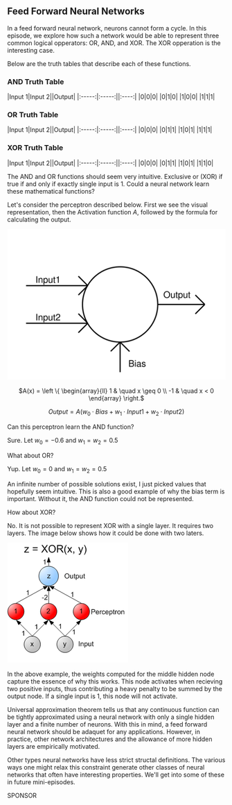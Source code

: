 ## Feed Forward Neural Networks

In a feed forward neural network, neurons cannot form a cycle.  In this episode, we explore how such a network would be able to represent three common logical opperators: OR, AND, and XOR.  The XOR opperation is the interesting case.

Below are the truth tables that describe each of these functions.


### AND Truth Table

|Input 1|Input 2||Output|
|:-----:|:-----:||:----:|
|0|0|0|
|0|1|0|
|1|0|0|
|1|1|1|


### OR Truth Table

|Input 1|Input 2||Output|
|:-----:|:-----:||:----:|
|0|0|0|
|0|1|1|
|1|0|1|
|1|1|1|


### XOR Truth Table

|Input 1|Input 2||Output|
|:-----:|:-----:||:----:|
|0|0|0|
|0|1|1|
|1|0|1|
|1|1|0|

The AND and OR functions should seem very intuitive.  Exclusive or (XOR) if true if and only if exactly single input is 1.  Could a neural network learn these mathematical functions?

Let's consider the perceptron described below.  First we see the visual representation, then the Activation function $A$, followed by the formula for calculating the output.

<center>

<img src="src-feed-forward-neural-networks/img1.svg" />

$A(x) = \left \{ \begin{array}{ll} 1 & \quad x \geq 0 \\ -1 & \quad x < 0 \end{array} \right.$

$Output = A(w_0 \cdot Bias + w_1 \cdot Input1 + w_2 \cdot Input2)$

</center>

Can this perceptron learn the AND function?

Sure.  Let $w_0 = -0.6$ and $w_1 = w_2 = 0.5$

What about OR?

Yup.  Let $w_0 = 0$ and $w_1 = w_2 = 0.5$

An infinite number of possible solutions exist, I just picked values that hopefully seem intuitive.  This is also a good example of why the bias term is important.  Without it, the AND function could not be represented.

How about XOR?

No.  It is not possible to represent XOR with a single layer.  It requires two layers.  The image below shows how it could be done with two laters.

<img src="src-feed-forward-neural-networks/XOR_perceptron_net.png" />

In the above example, the weights computed for the middle hidden node capture the essence of why this works.  This node activates when recieving two positive inputs, thus contributing a heavy penalty to be summed by the output node.  If a single input is 1, this node will not activate.

Universal approximation theorem tells us that any continuous function can be tightly approximated using a neural network with only a single hidden layer and a finite number of neurons.  With this in mind, a feed forward neural network should be adaquet for any applications.  However, in practice, other network architectures and the allowance of more hidden layers are empirically motivated.

Other types neural networks have less strict structal definitions.  The various ways one might relax this constraint generate other classes of neural networks that often have interesting properties.  We'll get into some of these in future mini-episodes.



SPONSOR


